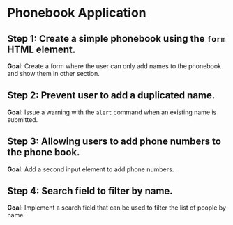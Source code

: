 # Phonebook Application

## Step 1: Create a simple phonebook using the `form` HTML element.

**Goal**: Create a form where the user can only add names to the phonebook and show them in other section.

## Step 2: Prevent user to add a duplicated name.

**Goal**: Issue a warning with the `alert` command when an existing name is submitted.

## Step 3: Allowing users to add phone numbers to the phone book.

**Goal**: Add a second input element to add phone numbers.

## Step 4: Search field to filter by name.

**Goal**: Implement a search field that can be used to filter the list of people by name.